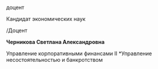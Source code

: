 доцент

Кандидат экономических наук

/Доцент

**Черникова Светлана Александровна**

Управление корпоративными финансами II
	*Управление несостоятельностью и банкротством